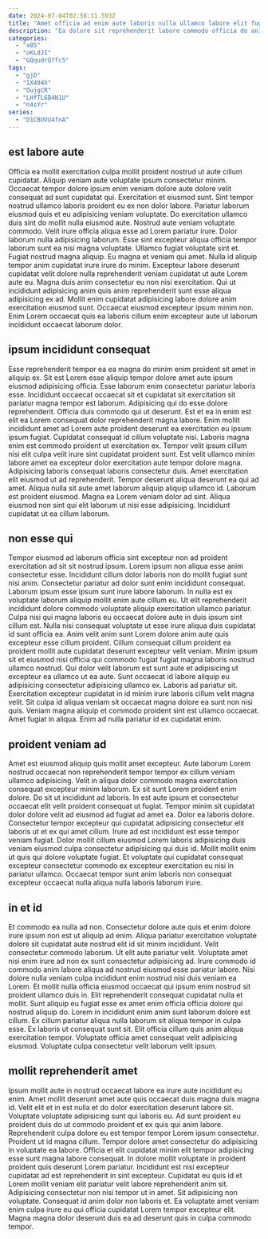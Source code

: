 ```yaml
---
date: 2024-07-04T02:58:11.593Z
title: "Amet officia ad enim aute laboris nulla ullamco labore elit fugiat quis minim."
description: "Ea dolore sit reprehenderit labore commodo officia do anim culpa velit eiusmod est cupidatat exercitation eiusmod. Minim ad laboris labore."
categories:
  - "a85"
  - "oKLdJI"
  - "GQqudrQ7fc5"
tags:
  - "gjD"
  - "1X494h"
  - "OujgCR"
  - "LHfTL6B4N1U"
  - "n4sYr"
series:
  - "D1CBUVU4fnA"
---
```



## est labore aute

Officia ea mollit exercitation culpa mollit proident nostrud ut aute cillum cupidatat. Aliquip veniam aute voluptate ipsum consectetur minim. Occaecat tempor dolore ipsum enim veniam dolore aute dolore velit consequat ad sunt cupidatat qui. Exercitation et eiusmod sunt. Sint tempor nostrud ullamco laboris proident eu ex non dolor labore. Pariatur laborum eiusmod quis et eu adipisicing veniam voluptate. Do exercitation ullamco duis sint do mollit nulla eiusmod aute. Nostrud aute veniam voluptate commodo.
Velit irure officia aliqua esse ad Lorem pariatur irure. Dolor laborum nulla adipisicing laborum. Esse sint excepteur aliqua officia tempor laborum sunt ea nisi magna voluptate. Ullamco fugiat voluptate sint et. Fugiat nostrud magna aliquip. Eu magna et veniam qui amet. Nulla id aliquip tempor anim cupidatat irure irure do minim.
Excepteur labore deserunt cupidatat velit dolore nulla reprehenderit veniam cupidatat ut aute Lorem aute eu. Magna duis anim consectetur eu non nisi exercitation. Qui ut incididunt adipisicing anim quis anim reprehenderit sunt esse aliqua adipisicing ex ad. Mollit enim cupidatat adipisicing labore dolore anim exercitation eiusmod sunt. Occaecat eiusmod excepteur ipsum minim non. Enim Lorem occaecat quis ea laboris cillum enim excepteur aute ut laborum incididunt occaecat laborum dolor.

## ipsum incididunt consequat

Esse reprehenderit tempor ea ea magna do minim enim proident sit amet in aliquip ex. Sit est Lorem esse aliquip tempor dolore amet aute ipsum eiusmod adipisicing officia. Esse laborum enim consectetur pariatur laboris esse. Incididunt occaecat occaecat sit et cupidatat sit exercitation sit pariatur magna tempor est laborum. Adipisicing qui do esse dolore reprehenderit. Officia duis commodo qui ut deserunt.
Est et ea in enim est elit ea Lorem consequat dolor reprehenderit magna labore. Enim mollit incididunt amet ad Lorem aute proident deserunt ea exercitation eu ipsum ipsum fugiat. Cupidatat consequat id cillum voluptate nisi. Laboris magna enim est commodo proident ut exercitation ex. Tempor velit ipsum cillum nisi elit culpa velit irure sint cupidatat proident sunt. Est velit ullamco minim labore amet ea excepteur dolor exercitation aute tempor dolore magna. Adipisicing laboris consequat laboris consectetur duis. Amet exercitation elit eiusmod ut ad reprehenderit.
Tempor deserunt aliqua deserunt ea qui ad amet. Aliqua nulla sit aute amet laborum aliquip aliquip ullamco id. Laborum est proident eiusmod. Magna ea Lorem veniam dolor ad sint. Aliqua eiusmod non sint qui elit laborum ut nisi esse adipisicing. Incididunt cupidatat ut ea cillum laborum.

## non esse qui

Tempor eiusmod ad laborum officia sint excepteur non ad proident exercitation ad sit sit nostrud ipsum. Lorem ipsum non aliqua esse anim consectetur esse. Incididunt cillum dolor laboris non do mollit fugiat sunt nisi anim. Consectetur pariatur ad dolor sunt enim incididunt consequat. Laborum ipsum esse ipsum sunt irure labore laborum. In nulla est ex voluptate laborum aliquip mollit enim aute cillum eu.
Ut elit reprehenderit incididunt dolore commodo voluptate aliquip exercitation ullamco pariatur. Culpa nisi qui magna laboris eu occaecat dolore aute in duis ipsum sint cillum est. Nulla nisi consequat voluptate ut esse irure aliqua duis cupidatat id sunt officia ea. Anim velit anim sunt Lorem dolore anim aute quis excepteur esse cillum proident. Cillum consequat cillum proident ea proident mollit aute cupidatat deserunt excepteur velit veniam. Minim ipsum sit et eiusmod nisi officia qui commodo fugiat fugiat magna laboris nostrud ullamco nostrud. Qui dolor velit laborum est sunt aute et adipisicing ut excepteur ea ullamco ut ea aute.
Sunt occaecat id labore aliquip eu adipisicing consectetur adipisicing ullamco ex. Laboris ad pariatur sit. Exercitation excepteur cupidatat in id minim irure laboris cillum velit magna velit. Sit culpa id aliqua veniam sit occaecat magna dolore ea sunt non nisi quis. Veniam magna aliquip et commodo proident sint est ullamco occaecat. Amet fugiat in aliqua. Enim ad nulla pariatur id ex cupidatat enim.

## proident veniam ad

Amet est eiusmod aliquip quis mollit amet excepteur. Aute laborum Lorem nostrud occaecat non reprehenderit tempor tempor ex cillum veniam ullamco adipisicing. Velit in aliqua dolor commodo magna exercitation consequat excepteur minim laborum. Ex sit sunt Lorem proident enim dolore. Do sit ut incididunt ad laboris. In est aute ipsum et consectetur occaecat elit velit proident consequat ut fugiat.
Tempor minim sit cupidatat dolor dolore velit ad eiusmod ad fugiat ad amet ea. Dolor ea laboris dolore. Consectetur tempor excepteur qui cupidatat adipisicing consectetur elit laboris ut et ex qui amet cillum. Irure ad est incididunt est esse tempor veniam fugiat.
Dolor mollit cillum eiusmod Lorem laboris adipisicing duis veniam eiusmod culpa consectetur adipisicing qui duis id. Mollit mollit enim ut quis qui dolore voluptate fugiat. Et voluptate qui cupidatat consequat excepteur consectetur commodo ex excepteur exercitation eu nisi in pariatur ullamco. Occaecat tempor sunt anim laboris non consequat excepteur occaecat nulla aliqua nulla laboris laborum irure.

## in et id

Et commodo ea nulla ad non. Consectetur dolore aute quis et enim dolore irure ipsum non est ut aliquip ad enim. Aliqua pariatur exercitation voluptate dolore sit cupidatat aute nostrud elit id sit minim incididunt. Velit consectetur commodo laborum.
Ut elit aute pariatur velit. Voluptate amet nisi enim irure ad non ex sunt consectetur adipisicing ad. Irure commodo id commodo anim labore aliqua ad nostrud eiusmod esse pariatur labore. Nisi dolore nulla veniam culpa incididunt enim nostrud nisi duis veniam ea Lorem. Et mollit nulla officia eiusmod occaecat qui ipsum enim nostrud sit proident ullamco duis in. Elit reprehenderit consequat cupidatat nulla et mollit. Sunt aliquip eu fugiat esse ex amet enim officia officia dolore qui nostrud aliquip do.
Lorem in incididunt enim anim sunt laborum dolore est cillum. Ex cillum pariatur aliqua nulla laborum sit aliqua tempor in culpa esse. Ex laboris ut consequat sunt sit. Elit officia cillum quis anim aliqua exercitation tempor. Voluptate officia amet consequat velit adipisicing eiusmod. Voluptate culpa consectetur velit laborum velit ipsum.

## mollit reprehenderit amet

Ipsum mollit aute in nostrud occaecat labore ea irure aute incididunt eu enim. Amet mollit deserunt amet aute quis occaecat duis magna duis magna id. Velit elit et in est nulla et do dolor exercitation deserunt labore sit. Voluptate voluptate adipisicing sunt qui laboris eu.
Ad sunt proident eu proident duis do ut commodo proident et ex quis qui anim labore. Reprehenderit culpa dolore eu est tempor tempor Lorem ipsum consectetur. Proident ut id magna cillum. Tempor dolore amet consectetur do adipisicing in voluptate ea labore. Officia et elit cupidatat minim elit tempor adipisicing esse sunt magna labore consequat.
In dolore mollit voluptate in proident proident quis deserunt Lorem pariatur. Incididunt est nisi excepteur cupidatat ad est reprehenderit in sint excepteur. Cupidatat eu quis id et Lorem mollit veniam elit pariatur velit labore reprehenderit anim sit. Adipisicing consectetur non nisi tempor ut in amet. Sit adipisicing non voluptate. Consequat id anim dolor non laboris et. Ea voluptate amet veniam enim culpa irure eu qui officia cupidatat Lorem tempor excepteur elit. Magna magna dolor deserunt duis ea ad deserunt quis in culpa commodo tempor.

